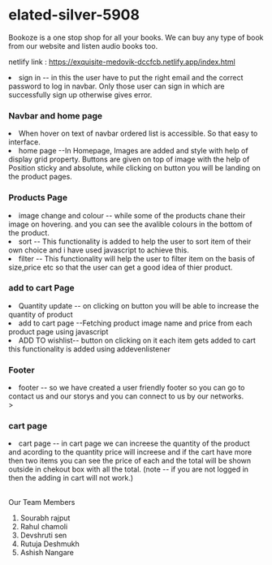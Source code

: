 # elated-silver-5908
Bookoze is a one stop shop for all your books. We can buy any type of book from our website and listen audio books too.


netlify link : https://exquisite-medovik-dccfcb.netlify.app/index.html

<li>sign in -- in this the user have to put the right email and the correct password to log in navbar. Only those user can sign in which are successfully sign up otherwise gives error.</li>

<h3>Navbar and home page</h3>

<li>When hover on text of navbar ordered list is accessible. So that easy to interface.</li>
<li>home page --In Homepage, Images are added and style with help of display grid property. Buttons are given on top of image with the help of Position sticky and absolute, while clicking on button you will be landing on the product pages.
</li>

<h3>Products Page</h3>
<li>image change and colour -- while some of the products chane their image on hovering. and you can see the avalible colours in the bottom of the product.</li>
<li>sort -- This functionality is added to help the user to sort item of their own choice and i have used javascript to achieve this.</li>
<li>filter -- This functionality will help the user to filter item on the basis of size,price etc so that the user can get a good idea of thier product.</li>

<h3>add to cart Page</h3>
<li>Quantity update -- on clicking on button you will be able to increase the quantity of product</li>
<li>add to cart page --Fetching product image name and price from each product page using javascript</li>
<li>ADD TO wishlist-- button on clicking on it each item gets added to cart this functionality is added using addevenlistener</li>

<h3>Footer</h3>
<li>footer -- so we have created a user friendly footer so you can go to contact us and our storys and you can connect to us by our networks.</li>
>
<h3>cart page</h3>
<li>cart page -- in cart page we can increese the quantity of the product and acording to the quantity price will increese and if the cart have more then two items you can see the price of each and the total will be shown outside in chekout box with all the total. (note -- if you are not logged in then the adding in cart will not work.)</li>



</ul>
<br>

Our Team Members
1. Sourabh rajput
2. Rahul chamoli
3. Devshruti sen
4. Rutuja Deshmukh
5. Ashish Nangare

